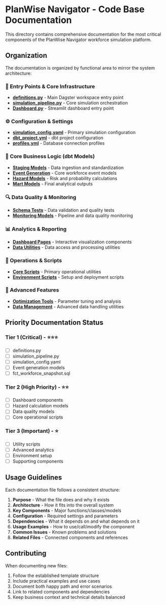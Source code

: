 # PlanWise Navigator - Code Base Documentation

This directory contains comprehensive documentation for the most critical components of the PlanWise Navigator workforce simulation platform.

## Organization

The documentation is organized by functional area to mirror the system architecture:

### 📍 Entry Points & Core Infrastructure
- **[definitions.py](entry_points/definitions.md)** - Main Dagster workspace entry point
- **[simulation_pipeline.py](entry_points/simulation_pipeline.md)** - Core simulation orchestration
- **[Dashboard.py](entry_points/dashboard.md)** - Streamlit dashboard entry point

### ⚙️ Configuration & Settings  
- **[simulation_config.yaml](configuration/simulation_config.md)** - Primary simulation configuration
- **[dbt_project.yml](configuration/dbt_project.md)** - dbt project configuration
- **[profiles.yml](configuration/profiles.md)** - Database connection profiles

### 🎯 Core Business Logic (dbt Models)
- **[Staging Models](business_logic/staging_models.md)** - Data ingestion and standardization
- **[Event Generation](business_logic/event_generation.md)** - Core workforce event models
- **[Hazard Models](business_logic/hazard_models.md)** - Risk and probability calculations
- **[Mart Models](business_logic/mart_models.md)** - Final analytical outputs

### 🔍 Data Quality & Monitoring
- **[Schema Tests](data_quality/schema_tests.md)** - Data validation and quality tests
- **[Monitoring Models](data_quality/monitoring_models.md)** - Pipeline and data quality monitoring

### 📊 Analytics & Reporting
- **[Dashboard Pages](analytics/dashboard_pages.md)** - Interactive visualization components
- **[Data Utilities](analytics/data_utilities.md)** - Data access and processing utilities

### 🔧 Operations & Scripts
- **[Core Scripts](operations/core_scripts.md)** - Primary operational utilities
- **[Environment Scripts](operations/environment_scripts.md)** - Setup and deployment scripts

### 🚀 Advanced Features
- **[Optimization Tools](advanced_features/optimization_tools.md)** - Parameter tuning and analysis
- **[Data Management](advanced_features/data_management.md)** - Advanced data handling utilities

## Priority Documentation Status

### Tier 1 (Critical) - ⭐⭐⭐
- [ ] definitions.py
- [ ] simulation_pipeline.py
- [ ] simulation_config.yaml
- [ ] Event generation models
- [ ] fct_workforce_snapshot.sql

### Tier 2 (High Priority) - ⭐⭐
- [ ] Dashboard components
- [ ] Hazard calculation models
- [ ] Data quality models
- [ ] Core operational scripts

### Tier 3 (Important) - ⭐
- [ ] Utility scripts
- [ ] Advanced analytics
- [ ] Environment setup
- [ ] Supporting components

## Usage Guidelines

Each documentation file follows a consistent structure:
1. **Purpose** - What the file does and why it exists
2. **Architecture** - How it fits into the overall system
3. **Key Components** - Major functions/classes/models
4. **Configuration** - Required settings and parameters
5. **Dependencies** - What it depends on and what depends on it
6. **Usage Examples** - How to use/call/modify the component
7. **Common Issues** - Known problems and solutions
8. **Related Files** - Connected components and references

## Contributing

When documenting new files:
1. Follow the established template structure
2. Include practical examples and use cases
3. Document both happy path and error scenarios
4. Link to related components and dependencies
5. Keep business context and technical details balanced